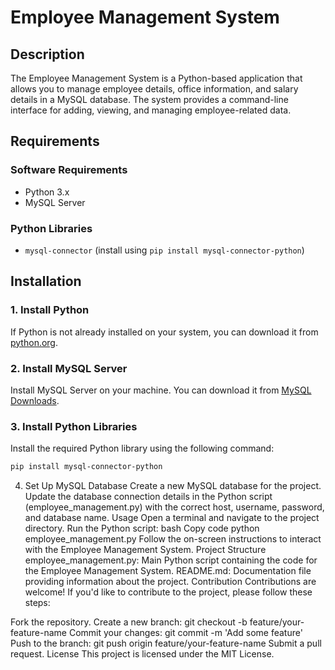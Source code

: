 # Employee Management System

## Description
The Employee Management System is a Python-based application that allows you to manage employee details, office information, and salary details in a MySQL database. The system provides a command-line interface for adding, viewing, and managing employee-related data.

## Requirements

### Software Requirements
- Python 3.x
- MySQL Server

### Python Libraries
- `mysql-connector` (install using `pip install mysql-connector-python`)

## Installation

### 1. Install Python
If Python is not already installed on your system, you can download it from [python.org](https://www.python.org/downloads/).

### 2. Install MySQL Server
Install MySQL Server on your machine. You can download it from [MySQL Downloads](https://dev.mysql.com/downloads/mysql/).

### 3. Install Python Libraries
Install the required Python library using the following command:
```bash
pip install mysql-connector-python
```
4. Set Up MySQL Database
Create a new MySQL database for the project.
Update the database connection details in the Python script (employee_management.py) with the correct host, username, password, and database name.
Usage
Open a terminal and navigate to the project directory.
Run the Python script:
bash
Copy code
python employee_management.py
Follow the on-screen instructions to interact with the Employee Management System.
Project Structure
employee_management.py: Main Python script containing the code for the Employee Management System.
README.md: Documentation file providing information about the project.
Contribution
Contributions are welcome! If you'd like to contribute to the project, please follow these steps:

Fork the repository.
Create a new branch: git checkout -b feature/your-feature-name
Commit your changes: git commit -m 'Add some feature'
Push to the branch: git push origin feature/your-feature-name
Submit a pull request.
License
This project is licensed under the MIT License.
